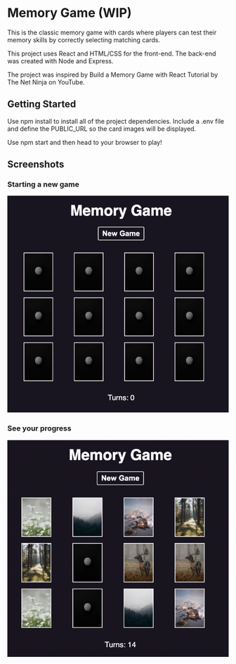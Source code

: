 # Memory Game (WIP)

This is the classic memory game with cards where players can test their memory skills by correctly selecting matching cards. 

This project uses React and HTML/CSS for the front-end. The back-end was created with Node and Express. 

The project was inspired by Build a Memory Game with React Tutorial by The Net Ninja on YouTube.

## Getting Started
Use npm install to install all of the project dependencies. Include a .env file and define the PUBLIC_URL so the card images will be displayed. 

Use npm start and then head to your browser to play! 

## Screenshots

### Starting a new game
![alt text](https://raw.githubusercontent.com/brandonfelty/memory-game/c0d50fc9f02a19620113c2e997b9e50df6f7ddf2/public/images/screenshots/Front%20Page.png)

### See your progress
![alt text](https://raw.githubusercontent.com/brandonfelty/memory-game/c0d50fc9f02a19620113c2e997b9e50df6f7ddf2/public/images/screenshots/Game.png)